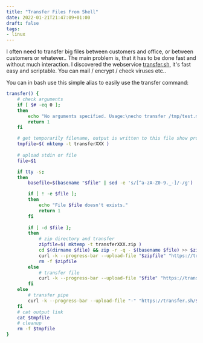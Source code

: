 ```yaml
---
title: "Transfer Files From Shell"
date: 2022-01-21T21:47:09+01:00
draft: false
tags:
- linux
---
```


I often need to transfer big files between customers and office, or between customers or whatever.. The main problem is, that it has to be done fast and without much interaction. I discovered the webservice [transfer.sh](https://transfer.sh), it's fast easy and scriptable. You can mail / encrypt / check viruses etc..

You can in bash use this simple alias to easily use the transfer command:

```bash
transfer() { 
    # check arguments
    if [ $# -eq 0 ]; 
    then 
        echo "No arguments specified. Usage:\necho transfer /tmp/test.md\ncat /tmp/test.md | transfer test.md"
        return 1
    fi

    # get temporarily filename, output is written to this file show progress can be showed
    tmpfile=$( mktemp -t transferXXX )
    
    # upload stdin or file
    file=$1

    if tty -s; 
    then 
        basefile=$(basename "$file" | sed -e 's/[^a-zA-Z0-9._-]/-/g') 

        if [ ! -e $file ];
        then
            echo "File $file doesn't exists."
            return 1
        fi
        
        if [ -d $file ];
        then
            # zip directory and transfer
            zipfile=$( mktemp -t transferXXX.zip )
            cd $(dirname $file) && zip -r -q - $(basename $file) >> $zipfile
            curl -k --progress-bar --upload-file "$zipfile" "https://transfer.sh/$basefile.zip" >> $tmpfile
            rm -f $zipfile
        else
            # transfer file
            curl -k --progress-bar --upload-file "$file" "https://transfer.sh/$basefile" >> $tmpfile
        fi
    else 
        # transfer pipe
        curl -k --progress-bar --upload-file "-" "https://transfer.sh/$file" >> $tmpfile
    fi
    # cat output link
    cat $tmpfile
    # cleanup
    rm -f $tmpfile
}
```

